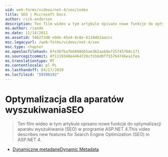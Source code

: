 ```yaml
---
uid: web-forms/videos/net-4/seo/index
title: SEO | Microsoft Docs
author: rick-anderson
description: Ten film wideo w tym artykule opisano nowe funkcje do optymalizacji aparatu wyszukiwania (SEO) w programie ASP.NET 4.
ms.author: riande
ms.date: 11/14/2011
ms.assetid: 5462f2d0-e9de-45e4-8c8e-6110d62aaccc
msc.legacyurl: /web-forms/videos/net-4/seo
msc.type: chapter
ms.openlocfilehash: 6fe36fba7b6098665ae362aa68e725745760c171
ms.sourcegitcommit: 0f1119340e4464720cfd16d0ff15764746ea1fea
ms.translationtype: MT
ms.contentlocale: pl-PL
ms.lasthandoff: 04/17/2019
ms.locfileid: "59398192"
---
```

# <a name="seo"></a><span data-ttu-id="86927-103">Optymalizacja dla aparatów wyszukiwania</span><span class="sxs-lookup"><span data-stu-id="86927-103">SEO</span></span>

> <span data-ttu-id="86927-104">Ten film wideo w tym artykule opisano nowe funkcje do optymalizacji aparatu wyszukiwania (SEO) w programie ASP.NET 4.</span><span class="sxs-lookup"><span data-stu-id="86927-104">This video describes new features for Search Engine Optimization (SEO) in ASP.NET 4.</span></span>


- [<span data-ttu-id="86927-105">Dynamiczne metadane</span><span class="sxs-lookup"><span data-stu-id="86927-105">Dynamic Metadata</span></span>](aspnet-4-quick-hit-dynamic-metadata.md)
